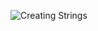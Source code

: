 ![Creating Strings](https://github.com/VanHoang110802/Competitive_Programming/assets/108053955/b3918395-d700-4ba6-be90-8b41a1da5895)
